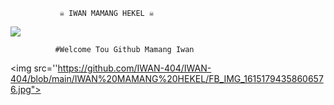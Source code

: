                ☠️ IWAN MAMANG HEKEL ☠️

<img src="https://giffiles.alphacoders.com/120/120248.gif">


              #Welcome Tou Github Mamang Iwan

<img src=''https://github.com/IWAN-404/IWAN-404/blob/main/IWAN%20MAMANG%20HEKEL/FB_IMG_16151794358606576.jpg">
